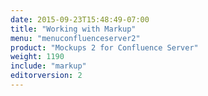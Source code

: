 ```yaml
---
date: 2015-09-23T15:48:49-07:00
title: "Working with Markup"
menu: "menuconfluenceserver2" 
product: "Mockups 2 for Confluence Server"
weight: 1190
include: "markup"
editorversion: 2
---
```

